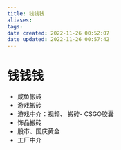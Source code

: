 ```yaml
---
title: 钱钱钱
aliases: 
tags: 
date created: 2022-11-26 00:52:07
date updated: 2022-11-26 00:57:42
---
```


# 钱钱钱

- 咸鱼搬砖
- 游戏搬砖
- 游戏中介：视频、 搬砖- CSGO胶囊
- 饰品搬砖
- 股市、国庆黄金
- 工厂中介
